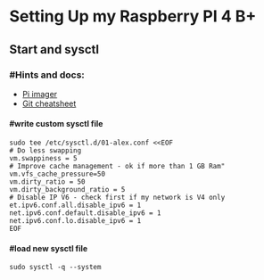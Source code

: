 # Setting Up my Raspberry PI 4 B+
## Start and sysctl


### #Hints and docs:
- [Pi imager](https://www.raspberrypi.com/news/raspberry-pi-imager-imaging-utility)
- [Git cheatsheet](https://education.github.com/git-cheat-sheet-education.pdf)


#### #write custom sysctl file
```
sudo tee /etc/sysctl.d/01-alex.conf <<EOF
# Do less swapping
vm.swappiness = 5
# Improve cache management - ok if more than 1 GB Ram"
vm.vfs_cache_pressure=50
vm.dirty_ratio = 50
vm.dirty_background_ratio = 5
# Disable IP V6 - check first if my network is V4 only
et.ipv6.conf.all.disable_ipv6 = 1
net.ipv6.conf.default.disable_ipv6 = 1
net.ipv6.conf.lo.disable_ipv6 = 1
EOF
```

#### #load new sysctl file
```
sudo sysctl -q --system
```
